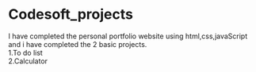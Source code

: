 # Codesoft_projects
I have completed the personal portfolio website using html,css,javaScript and i have completed the 2 basic projects.   
1.To do list    
2.Calculator

